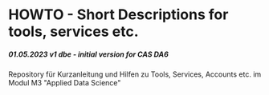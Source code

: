 # HOWTO - Short Descriptions for tools, services etc.
##### 01.05.2023 v1 dbe - initial version for CAS DA6


Repository für Kurzanleitung und Hilfen zu Tools, Services, Accounts etc. im Modul M3 "Applied Data Science"



